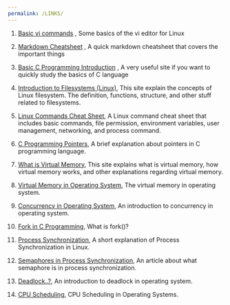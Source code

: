 ```yaml
---
permalink: /LINKS/
---
```


1. [Basic vi commands](https://www.cs.colostate.edu/helpdocs/vi.html) , Some basics of the vi editor for Linux

2. [Markdown Cheatsheet](https://github.com/adam-p/markdown-here/wiki/Markdown-Cheatsheet) , A quick markdown cheatsheet that covers the important things

3. [Basic C Programming Introduction](https://fresh2refresh.com/c-programming/c-basic-program/) , A very useful site if you want to quickly study the basics of C language

4. [Introduction to Filesystems (Linux)](https://opensource.com/life/16/10/introduction-linux-filesystems), This site explain the concepts of Linux filesystem. The definition, functions, structure, and other stuff related to filesystems.

5. [Linux Commands Cheat Sheet](https://www.guru99.com/linux-commands-cheat-sheet.html), A Linux command cheat sheet that includes basic commands, file permission, environment variables, user management, networking, and process command.

6. [C Programming Pointers](https://www.guru99.com/c-pointers.html), A brief explanation about pointers in C programming language.

7. [What is Virtual Memory](https://searchstorage.techtarget.com/definition/virtual-memory), This site explains what is virtual memory, how virtual memory works, and other explanations regarding virtual memory.

8. [Virtual Memory in Operating System](https://www.geeksforgeeks.org/virtual-memory-in-operating-system/), The virtual memory in operating system.

9. [Concurrency in Operating System](https://eng.libretexts.org/Courses/Delta_College/Operating_System%3A_The_Basics/05%3A_Process_Synchronization/5.1%3A_Introduction_to_Concurrency#:~:text=in%20Operating%20System-,Concurrency%20in%20Operating%20System,memory%20or%20through%20message%20passing.), An introduction to concurrency in operating system.

10. [Fork in C Programming](https://www.section.io/engineering-education/fork-in-c-programming-language/), What is fork()?

11. [Process Synchronization](https://www.tutorialspoint.com/process-synchronization-in-linux), A short explanation of Process Synchronization in Linux.

12. [Semaphores in Process Synchronization](https://www.geeksforgeeks.org/semaphores-in-process-synchronization/), An article about what semaphore is in process synchronization.

13. [Deadlock..?](https://www.geeksforgeeks.org/semaphores-in-process-synchronization/), An introduction to deadlock in operating system.

14. [CPU Scheduling](https://www.geeksforgeeks.org/cpu-scheduling-in-operating-systems/), CPU Scheduling in Operating Systems.
